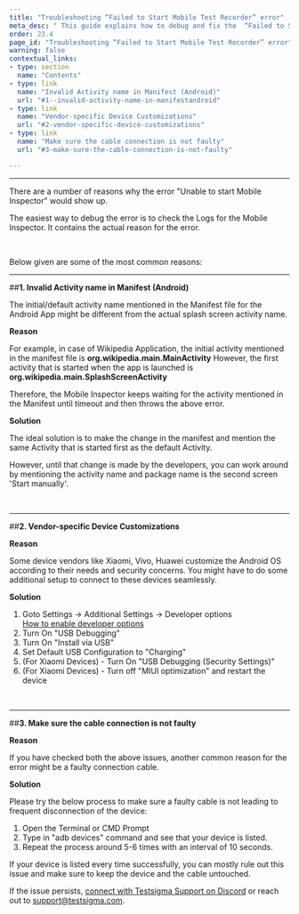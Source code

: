 ```yaml
---
title: "Troubleshooting “Failed to Start Mobile Test Recorder” error"
meta_desc: " This guide explains how to debug and fix the  “Failed to Start Mobile Test Recorder” error for Android and iOS Local & Cloud Devices."
order: 23.4
page_id: "Troubleshooting “Failed to Start Mobile Test Recorder” error"
warning: false
contextual_links:
- type: section
  name: "Contents"
- type: link
  name: "Invalid Activity name in Manifest (Android)"
  url: "#1--invalid-activity-name-in-manifestandroid"
- type: link
  name: "Vendor-specific Device Customizations"
  url: "#2-vendor-specific-device-customizations"
- type: link
  name: "Make sure the cable connection is not faulty"
  url: "#3-make-sure-the-cable-connection-is-not-faulty"

---
```


---

There are a number of reasons why the error "Unable to start Mobile Inspector" would show up. 
 
The easiest way to debug the error is to check the Logs for the Mobile Inspector. It contains the actual reason for the error.

<br>

Below given are some of the most common reasons:

---
##**1.  Invalid Activity name in Manifest (Android)**

The initial/default activity name mentioned in the Manifest file for the Android App might be different from the actual splash screen activity name.

**Reason**

For example, in case of Wikipedia Application, the initial activity mentioned in the manifest file is **org.wikipedia.main.MainActivity**
However, the first activity that is started when the app is launched is
**org.wikipedia.main.SplashScreenActivity**

Therefore, the Mobile Inspector keeps waiting for the activity mentioned in the Manifest until timeout and then throws the above error.

**Solution**

The ideal solution is to make the change in the manifest and mention the same Activity that is started first as the default Activity.
 
However, until that change is made by the developers, you can work around by mentioning the activity name and package name is the second screen 'Start manually'.

<br>

---
##**2. Vendor-specific Device Customizations**

**Reason**

Some device vendors like Xiaomi, Vivo, Huawei customize the Android OS according to their needs and security concerns. You might have to do some additional setup to connect to these devices seamlessly.
 
**Solution**

1. Goto Settings -> Additional Settings -> Developer options<br>
   [How to enable developer options](https://www.greenbot.com/article/2457986/how-to-enable-developer-options-on-your-android-phone-or-tablet.html)
2. Turn On "USB Debugging"
3. Turn On "Install via USB"
4. Set Default USB Configuration to "Charging"
5. (For Xiaomi Devices) - Turn On "USB Debugging (Security Settings)"
6. (For Xiaomi Devices) - Turn off "MIUI optimization" and restart the device

<br>

---
##**3. Make sure the cable connection is not faulty**

**Reason**

If you have checked both the above issues, another common reason for the error might be a faulty connection cable. 
 
**Solution**

Please try the below process to make sure a faulty cable is not leading to frequent disconnection of the device:
1. Open the Terminal or CMD Prompt
2. Type in "adb devices" command and see that your device is listed.
3. Repeat the process around 5-6 times with an interval of 10 seconds.


If your device is listed every time successfully, you can mostly rule out this issue and make sure to keep the device and the cable untouched.

If the issue persists, [connect with Testsigma Support on Discord](https://discord.com/invite/5caWS7R6QX) or reach out to support@testsigma.com. 
